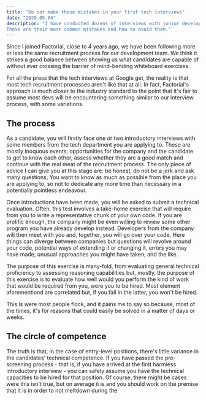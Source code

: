 ```yaml
---
title: "Do not make these mistakes in your first tech interviews"
date: "2020-05-04"
description: "I have conducted dozens of interviews with junior developers.
These are their most common mistakes and how to avoid them."
---
```


Since I joined Factorial, close to 4 years ago, we have been following more or
less the same recruitment process for our development team. We think it
strikes a good balance between showing us what candidates are capable of without
ever crossing the barrier of mind-bending whiteboard exercises.

For all the press that the tech interviews at Google get, the reality is that
most tech recruitment processes aren't like that at all. In fact, Factorial's
approach is much closer to the industry standard to the point that it's fair to
assume most devs will be encountering something similar to our interview
process, with some variations.

## The process

As a candidate, you will firstly face one or two introductory interviews with
some members from the tech department you are applying to. These are mostly
inoquous events; opportunities for the company and the candidate to get to know
each other, assess whether they are a good match and continue with the real meat
of the recruitment process. The only piece of advice I can give you at this
stage are: be honest, do not be a jerk and ask many questions; You want to know
as much as possible from the place you are applying to, so not to dedicate any
more time than necessary in a potentially pointless endeavour.

Once introductions have been made, you will be asked to submit a technical
evaluation. Often, this test involves a take-home exercise that will require
from you to write a representative chunk of your own code. If you are prolific
enough, the company might be even willing to review some other program you have
already develop instead. Developers from the company will then meet with you
and, together, you will go over your code. Here things can diverge between
companies but questions will revolve around your code, potential ways of
extending it or changing it, errors you may have made, unusual approaches you
might have taken, and the like.

The purpose of this exercise is many-fold, from evaluating general technical
proficiency to assessing reasoning capabilities but, mostly, the purpose of this
exercise is to evaluate how well would you perform the kind of work that would
be required from you, were you to be hired. Most element aforementiond are
correlated but, if you fail in the latter, you won't be hired.

This is were most people flock, and it pains me to say so because, most of the
times, it's for reasons that could easily be solved in a matter of days or
weeks.

## The circle of competence

The truth is that, in the case of entry-level positions, there's little variance
in the candidates' technical competence. If you have passed the pre-screening
process - that is, if you have arrived at the first harmless introductory
interview - you can safely assume you have the technical capacities to be hired for
that position. Of course, there might be cases were this isn't true, but on
average it is and you should work on the premise that it is in order to not
meltdown during the
